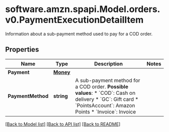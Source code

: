 # software.amzn.spapi.Model.orders.v0.PaymentExecutionDetailItem
Information about a sub-payment method used to pay for a COD order.

## Properties

Name | Type | Description | Notes
------------ | ------------- | ------------- | -------------
**Payment** | [**Money**](Money.md) |  | 
**PaymentMethod** | **string** | A sub-payment method for a COD order.  **Possible values**: * &#x60;COD&#x60;: Cash on delivery  * &#x60;GC&#x60;: Gift card  * &#x60;PointsAccount&#x60;: Amazon Points * &#x60;Invoice&#x60;: Invoice | 

[[Back to Model list]](../README.md#documentation-for-models) [[Back to API list]](../README.md#documentation-for-api-endpoints) [[Back to README]](../README.md)

